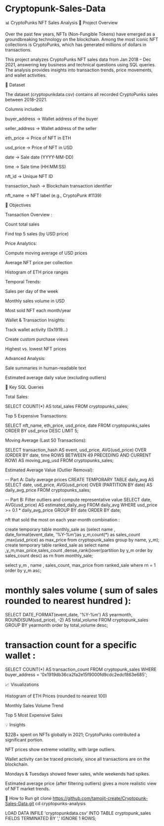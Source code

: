 # Cryptopunk-Sales-Data
📊 CryptoPunks NFT Sales Analysis
📌 Project Overview

Over the past few years, NFTs (Non-Fungible Tokens) have emerged as a groundbreaking technology on the blockchain. Among the most iconic NFT collections is CryptoPunks, which has generated millions of dollars in transactions.

This project analyzes CryptoPunks NFT sales data from Jan 2018 – Dec 2021, answering key business and technical questions using SQL queries. The analysis provides insights into transaction trends, price movements, and wallet activities.

📂 Dataset

The dataset (cryptopunkdata.csv) contains all recorded CryptoPunks sales between 2018–2021.

Columns included:

buyer_address → Wallet address of the buyer

seller_address → Wallet address of the seller

eth_price → Price of NFT in ETH

usd_price → Price of NFT in USD

date → Sale date (YYYY-MM-DD)

time → Sale time (HH:MM:SS)

nft_id → Unique NFT ID

transaction_hash → Blockchain transaction identifier

nft_name → NFT label (e.g., CryptoPunk #1139)

🎯 Objectives

Transaction Overview :

Count total sales

Find top 5 sales (by USD price)

Price Analytics:

Compute moving average of USD prices

Average NFT price per collection

Histogram of ETH price ranges

Temporal Trends:

Sales per day of the week

Monthly sales volume in USD

Most sold NFT each month/year

Wallet & Transaction Insights:

Track wallet activity (0x1919...)

Create custom purchase views

Highest vs. lowest NFT prices

Advanced Analysis:

Sale summaries in human-readable text

Estimated average daily value (excluding outliers)

📜 Key SQL Queries

Total Sales:

SELECT COUNT(*) AS total_sales FROM cryptopunks_sales;


Top 5 Expensive Transactions:

SELECT nft_name, eth_price, usd_price, date
FROM cryptopunks_sales
ORDER BY usd_price DESC
LIMIT 5;


Moving Average (Last 50 Transactions):

SELECT transaction_hash AS event,
       usd_price,
       AVG(usd_price) OVER (ORDER BY date, time ROWS BETWEEN 49 PRECEDING AND CURRENT ROW) AS moving_avg_usd
FROM cryptopunks_sales;


Estimated Average Value (Outlier Removal):

-- Part A: Daily average prices
CREATE TEMPORARY TABLE daily_avg AS
SELECT date, usd_price,
       AVG(usd_price) OVER (PARTITION BY date) AS daily_avg_price
FROM cryptopunks_sales;

-- Part B: Filter outliers and compute representative value
SELECT date, AVG(usd_price) AS estimated_daily_avg
FROM daily_avg
WHERE usd_price >= 0.1 * daily_avg_price
GROUP BY date
ORDER BY date;


nft that sold the most on each year-month combination :

create temporary table monthly_sale as
(select name , date_format(event_date, '%Y-%m')as y_m,count(*) as sales_count ,max(usd_price) as  max_price from cryptopunk_sales group by name, y_m);
create temporary table ranked_sale as
select name ,y_m,max_price,sales_count ,dense_rank()over(partition by y_m order by sales_count desc) as rn from monthly_sale;

select y_m , name , sales_count, max_price from ranked_sale
where rn = 1
order by y_m asc;


# monthly sales volume ( sum of sales rounded to nearest hundred ):

SELECT DATE_FORMAT(event_date, '%Y-%m') AS yearmonth, ROUND(SUM(usd_price), -2) AS total_volume 
FROM cryptopunk_sales 
GROUP BY yearmonth 
order by  total_volume desc;

# transaction count for a specific wallet :

SELECT COUNT(*) AS transaction_count 
FROM cryptopunk_sales 
WHERE buyer_address = '0x1919db36ca2fa2e15f9000fd9cdc2edcf863e685';


📈 Visualizations

Histogram of ETH Prices (rounded to nearest 100)

Monthly Sales Volume Trend

Top 5 Most Expensive Sales

💡 Insights

$22B+ spent on NFTs globally in 2021; CryptoPunks contributed a significant portion.

NFT prices show extreme volatility, with large outliers.

Wallet activity can be traced precisely, since all transactions are on the blockchain.

Mondays & Tuesdays showed fewer sales, while weekends had spikes.

Estimated average price (after filtering outliers) gives a more realistic view of NFT market trends.

🚀 How to Run
git clone https://github.com/tamojit-create/Cryptopunk-Sales-Data.git
cd cryptopunks-analysis

LOAD DATA INFILE 'cryptopunkdata.csv'
INTO TABLE cryptopunk_sales
FIELDS TERMINATED BY ','
IGNORE 1 ROWS;

